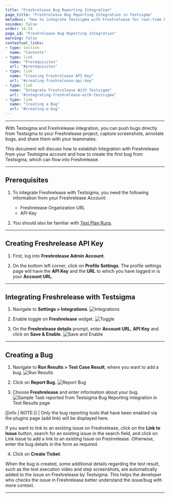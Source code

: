 ```yaml
---
title: "Freshrelease Bug Reporting Integration"
page_title: "Freshrelease Bug Reporting Integration in Testsigma"
metadesc: "How to integrate Testsigma with Freshrelease for real-time bug reporting during Test Runs | Push bugs directly from Testsigma to your Freshrelease project"
noindex: false
order: 16.54
page_id: "Freshrelease Bug Reporting Integration"
warning: false
contextual_links:
- type: section
  name: "Contents"
- type: link
  name: "Prerequisites"
  url: "#prerequisites"
- type: link
  name: "Creating Freshrelease API Key"
  url: "#creating-freshrelease-api-key"
- type: link
  name: "Integrate Freshrelease With Testsigma"
  url: "#integrating-freshrelease-with-testsigma"
- type: link
  name: "Creating a Bug"
  url: "#creating-a-bug"
---
```


---

With Testsigma and Freshrelease integration, you can push bugs directly from Testsigma to your Freshrelease project, capture screenshots, annotate bugs, and share them with your teammates.

This document will discuss how to establish Integration with Freshrelease from your Testsigma account and how to create the first bug from Testsigma, which can flow into Freshrelease.

---

## **Prerequisites**

1. To integrate Freshrelease with Testsigma, you need the following information from your Freshrelease Account:
    - Freshrelease Organization URL
    - API Key

2. You should also be familiar with [Test Plan Runs](https://testsigma.com/docs/runs/test-plan-executions/).

---

## **Creating Freshrelease API Key**

1. First, log into **Freshrelease Admin Account**.

2. On the bottom left corner, click on **Profile Settings**. The profile settings page will have the **API Key** and the **URL** to which you have logged in is your **Account URL**.

---

## **Integrating Freshrelease with Testsigma**

1. Navigate to **Settings > Integrations**.
![Integrations](https://s3.amazonaws.com/static-docs.testsigma.com/new_images/projects/applications/mstinav.png)


2. Enable toggle on **Freshrelease** widget.
![Toggle](https://s3.amazonaws.com/static-docs.testsigma.com/new_images/projects/applications/frintgl.png)


3. On the **Freshrelease details** prompt, enter **Account URL**, **API Key** and click on **Save & Enable**.
![Save and Enable](https://s3.amazonaws.com/static-docs.testsigma.com/new_images/projects/applications/frinsae.png)


---

## **Creating a Bug**


1. Navigate to **Run Results > Test Case Result**, where you want to add a bug.
![Run Results](https://s3.amazonaws.com/static-docs.testsigma.com/new_images/projects/applications/tcresultyt.png)


2. Click on **Report Bug**.
![Report Bug](https://s3.amazonaws.com/static-docs.testsigma.com/new_images/projects/applications/reportbugyt.png)


3. Choose **Freshrelease** and enter information about your bug.
![Sample Task reported from Testsigma Bug Reporting Integration in Test Results page ](https://docs.testsigma.com/images/freshrelease/plugins-create-freshrelease-bug-form-filled.png)

[[info | NOTE:]]
| Only the bug reporting tools that have been enabled via the plugins page (add link) will be displayed here.

If you want to link to an existing issue on Freshrelease, click on the **Link to Issue** button, search for an existing issue in the search field, and click on Link Issue to add a link to an existing Issue on Freshrelease. Otherwise, enter the bug details in the form as required.

4. Click on **Create Ticket**.


When the bug is created, some additional details regarding the test result, such as the test execution video and step screenshots, are automatically added to the issue on Freshrelease by Testsigma. This helps the developer who checks the issue in Freshrelease better understand the issue/bug with more context.



---